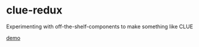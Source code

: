 # clue-redux
Experimenting with off-the-shelf-components to make something like CLUE

[demo](https://mccalluc.github.io/clue-redux)

